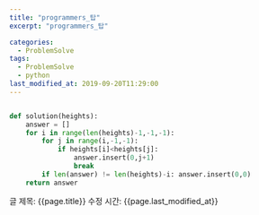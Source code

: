 ```yaml
---
title: "programmers_탑"
excerpt: "programmers_탑"

categories:
  - ProblemSolve
tags:
  - ProblemSolve
  - python
last_modified_at: 2019-09-20T11:29:00
---
```


```python

def solution(heights):
    answer = []
    for i in range(len(heights)-1,-1,-1):
        for j in range(i,-1,-1):
            if heights[i]<heights[j]:
                answer.insert(0,j+1)
                break
        if len(answer) != len(heights)-i: answer.insert(0,0)
    return answer

```

글 제목: {{page.title}}
수정 시간: {{page.last_modified_at}}
